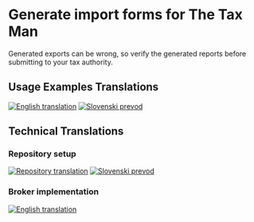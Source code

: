# Generate import forms for The Tax Man

Generated exports can be wrong, so verify the generated reports before submitting to your tax authority.


## Usage Examples Translations

[![English translation](https://img.shields.io/badge/Usage_examples-english-green)](resources/docs/usage-examples/translations/README.en.md)
[![Slovenski prevod](https://img.shields.io/badge/Primer_uporabe-slovenščina-blue)](resources/docs/usage-examples/translations/README.si.md)

## Technical Translations

### Repository setup
[![Repository translation](https://img.shields.io/badge/Repository_setup-english-green)](resources/docs/repo-setup/translations/README.en.md)
[![Slovenski prevod](https://img.shields.io/badge/Vzpostavitev_repositorija-slovenščina-blue)](resources/docs/repo-setup/translations/README.si.md)


### Broker implementation
[![English translation](https://img.shields.io/badge/translation-english-green)](resources/docs/brokerage-development/translations/README.en.md)